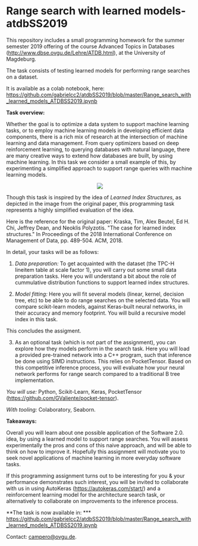 # Range search with learned models- atdbSS2019 

This repository includes a small programming homework for the summer semester 2019 offering of the course Advanced Topics in Databases (http://www.dbse.ovgu.de/Lehre/ATDB.html), at the University of Magdeburg.

The task consists of testing learned models for performing range searches on a dataset.

It is available as a colab notebook, here: https://github.com/gabrielcc2/atdbSS2019/blob/master/Range_search_with_learned_models_ATDBSS2019.ipynb

**Task overview:**

Whether the goal is to optimize a data system to support machine learning tasks, or to employ machine learning models in developing efficient data components, there is a rich mix of research  at the intersection of machine learning and data management. From query optimizers based on deep reinforcement learning, to querying databases with natural language, there are many creative ways to extend how databases are built, by using machine learning. In this task we consider a small example of this, by experimenting a simplified approach to support range queries with machine learning models.

<p align="center">
  <img src="http://dsail.csail.mit.edu/wp-content/uploads/2018/09/LearnedIndex.jpg?raw=true">
  
Though this task is inspired by the idea of *Learned Index Structures*, as depicted in the image from the original paper, this programming task represents a highly simplified evaluation of the idea.

Here is the reference for the original paper: Kraska, Tim, Alex Beutel, Ed H. Chi, Jeffrey Dean, and Neoklis Polyzotis. "The case for learned index structures." In Proceedings of the 2018 International Conference on Management of Data, pp. 489-504. ACM, 2018.

</p>

In detail, your tasks will be as follows:

1. *Data preparation:* To get acquainted with the dataset (the TPC-H lineitem table at scale factor 1), you will carry out some small data preparation tasks. Here you will understand a bit about the role of cummulative distribution functions to support learned index structures.

2. *Model fitting:* Here you will fit several models (linear, kernel, decision tree, etc) to be able to do range searches on the selected data. You will compare scikit-learn models, against Keras-built neural networks, in their accuracy and memory footprint. You will build a recursive model index in this task.

This concludes the assigment.

3. As an optional task (which is not part of the assignment), you can explore how they models perform in the search task. Here you will load a provided pre-trained network into a C++ program, such that inference be done using SIMD instructions. This relies on PocketTensor. Based on this competitive inference process, you will evaluate how your neural network performs for range search compared to a traditional B tree implementation.

*You will use:* Python, Scikit-Learn, Keras, PocketTensor (https://github.com/GValiente/pocket-tensor).

*With tooling:* Colaboratory, Seaborn.

**Takeaways:**

Overall you will learn about one possible application of the Software 2.0. idea, by using a learned model to support range searches. You will assess experimentally the pros and cons of this naive approach, and will be able to think on how to improve it. Hopefully this assignment will motivate you to seek novel applications of machine learning in more everyday software tasks.

If this programming assignment turns out to be interesting for you & your performance demonstrates such interest, you will be invited to collaborate with us in using AutoKeras (https://autokeras.com/start/) and a reinforcement learning model for the architecture search task, or alternatively to collaborate on improvements to the inference process.

**The task is now available in: ***
https://github.com/gabrielcc2/atdbSS2019/blob/master/Range_search_with_learned_models_ATDBSS2019.ipynb

Contact: campero@ovgu.de.
